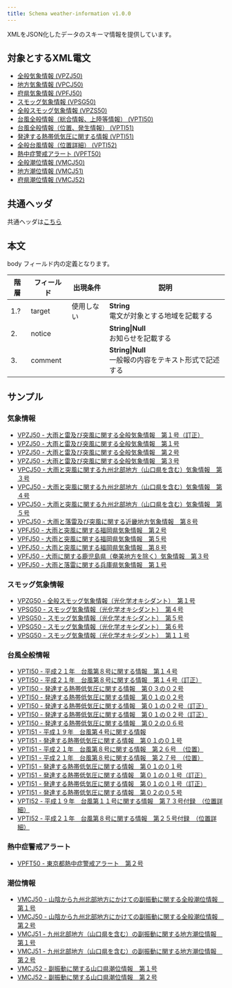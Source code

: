 ```yaml
---
title: Schema weather-information v1.0.0
---
```


XMLをJSON化したデータのスキーマ情報を提供しています。

## 対象とするXML電文

* [全般気象情報 (VPZJ50)](/docs/telegrams/we02310.md)
* [地方気象情報 (VPCJ50)](/docs/telegrams/we02320.md)
* [府県気象情報 (VPFJ50)](/docs/telegrams/we02330.md)
* [スモッグ気象情報 (VPSG50)](/docs/telegrams/we02530.md)
* [全般スモッグ気象情報 (VPZS50)](/docs/telegrams/we02540.md)
* [台風全般情報（総合情報、上陸等情報） (VPTI50)](/docs/telegrams/we02610.md)
* [台風全般情報（位置、発生情報） (VPTI51)](/docs/telegrams/we02620.md)
* [発達する熱帯低気圧に関する情報 (VPTI51)](/docs/telegrams/we02620.md)
* [全般台風情報（位置詳細） (VPTI52)](/docs/telegrams/we02620.md)
* [熱中症警戒アラート (VPFT50)](/docs/telegrams/we02630.md)
* [全般潮位情報 (VMCJ50)](/docs/telegrams/we02210.md)
* [地方潮位情報 (VMCJ51)](/docs/telegrams/we02220.md)
* [府県潮位情報 (VMCJ52)](/docs/telegrams/we02230.md)

## 共通ヘッダ

共通ヘッダは[こちら](/docs/reference/conversion/json/index.md#schema-head)

## 本文

body フィールド内の定義となります。

| 階層  | フィールド   | 出現条件  | 説明                                       | 
|-----|---------|-------|------------------------------------------| 
| 1.? | target  | 使用しない | **String**<br/> 電文が対象とする地域を記載する          |
| 2.  | notice  |       | **String\|Null**<br/> お知らせを記載する          |
| 3.  | comment |       | **String\|Null**<br/> 一般報の内容をテキスト形式で記述する |

## サンプル

### 気象情報

* [VPZJ50 - 大雨と雷及び突風に関する全般気象情報　第１号（訂正）](https://sample.dmdata.jp/conversion/json/schema/weather-information/vpzj50_rjtd_20080902180007.json)
* [VPZJ50 - 大雨と雷及び突風に関する全般気象情報　第１号](https://sample.dmdata.jp/conversion/json/schema/weather-information/vpzj50_rjtd_20090724180007.json)
* [VPZJ50 - 大雨と雷及び突風に関する全般気象情報　第２号](https://sample.dmdata.jp/conversion/json/schema/weather-information/vpzj50_rjtd_20090724205007.json)
* [VPZJ50 - 大雨と雷及び突風に関する全般気象情報　第３号](https://sample.dmdata.jp/conversion/json/schema/weather-information/vpzj50_rjtd_20090725050507.json)
* [VPCJ50 - 大雨と突風に関する九州北部地方（山口県を含む）気象情報　第３号](https://sample.dmdata.jp/conversion/json/schema/weather-information/vpcj50_jpfk_20090724161410.json)
* [VPCJ50 - 大雨と突風に関する九州北部地方（山口県を含む）気象情報　第４号](https://sample.dmdata.jp/conversion/json/schema/weather-information/vpcj50_jpfk_20090724182810.json)
* [VPCJ50 - 大雨と突風に関する九州北部地方（山口県を含む）気象情報　第５号](https://sample.dmdata.jp/conversion/json/schema/weather-information/vpcj50_jpfk_20090724203010.json)
* [VPCJ50 - 大雨と落雷及び突風に関する近畿地方気象情報　第８号](https://sample.dmdata.jp/conversion/json/schema/weather-information/vpcj50_jpos_20080902163010.json)
* [VPFJ50 - 大雨と突風に関する福岡県気象情報　第２号](https://sample.dmdata.jp/conversion/json/schema/weather-information/vpfj50_jpfk_20090724160903.json)
* [VPFJ50 - 大雨と突風に関する福岡県気象情報　第５号](https://sample.dmdata.jp/conversion/json/schema/weather-information/vpfj50_jpfk_20090724192003.json)
* [VPFJ50 - 大雨と突風に関する福岡県気象情報　第８号](https://sample.dmdata.jp/conversion/json/schema/weather-information/vpfj50_jpfk_20090724203503.json)
* [VPFJ50 - 大雨に関する鹿児島県（奄美地方を除く）気象情報　第３号](https://sample.dmdata.jp/conversion/json/schema/weather-information/vpfj50_jpkg_20080906213703.json)
* [VPFJ50 - 大雨と落雷に関する兵庫県気象情報　第１号](https://sample.dmdata.jp/conversion/json/schema/weather-information/vpfj50_jpob_20130715091941.json)

### スモッグ気象情報

* [VPZG50 - 全般スモッグ気象情報（光化学オキシダント）　第１号](https://sample.dmdata.jp/conversion/json/schema/weather-information/vpzs50_rjtd_20100627105945.json)
* [VPSG50 - スモッグ気象情報（光化学オキシダント）　第４号](https://sample.dmdata.jp/conversion/json/schema/weather-information/vpsg50_rjtd_20100827094016.json)
* [VPSG50 - スモッグ気象情報（光化学オキシダント）　第５号](https://sample.dmdata.jp/conversion/json/schema/weather-information/vpsg50_rjtd_20100827132516.json)
* [VPSG50 - スモッグ気象情報（光化学オキシダント）　第６号](https://sample.dmdata.jp/conversion/json/schema/weather-information/vpsg50_rjtd_20100827154016.json)
* [VPSG50 - スモッグ気象情報（光化学オキシダント）　第１１号](https://sample.dmdata.jp/conversion/json/schema/weather-information/vpsg50_rjtd_20100830142516.json)

### 台風全般情報

* [VPTI50 - 平成２１年　台風第８号に関する情報　第１４号](https://sample.dmdata.jp/conversion/json/schema/weather-information/vpti50_rjtd_20090805162508.json)
* [VPTI50 - 平成２１年　台風第８号に関する情報　第１４号（訂正）](https://sample.dmdata.jp/conversion/json/schema/weather-information/vpti50_rjtd_20090805163842.json)
* [VPTI50 - 発達する熱帯低気圧に関する情報　第０３の０２号](https://sample.dmdata.jp/conversion/json/schema/weather-information/vpti50_rjtd_20190919111324.json)
* [VPTI50 - 発達する熱帯低気圧に関する情報　第０１の０２号](https://sample.dmdata.jp/conversion/json/schema/weather-information/vpti50_rjtd_20200928170821.json)
* [VPTI50 - 発達する熱帯低気圧に関する情報　第０１の０２号（訂正）](https://sample.dmdata.jp/conversion/json/schema/weather-information/vpti50_rjtd_20200928171821.json)
* [VPTI50 - 発達する熱帯低気圧に関する情報　第０１の０２号（訂正）](https://sample.dmdata.jp/conversion/json/schema/weather-information/vpti50_rjtd_20200928172821.json)
* [VPTI50 - 発達する熱帯低気圧に関する情報　第０２の０６号](https://sample.dmdata.jp/conversion/json/schema/weather-information/vpti50_rjtd_20200930174821.json)
* [VPTI51 - 平成１９年　台風第４号に関する情報](https://sample.dmdata.jp/conversion/json/schema/weather-information/vpti51_rjtd_20070709035508.json)
* [VPTI51 - 発達する熱帯低気圧に関する情報　第０１の０１号](https://sample.dmdata.jp/conversion/json/schema/weather-information/vpti51_rjtd_20070808043008.json)
* [VPTI51 - 平成２１年　台風第８号に関する情報　第２６号　（位置）](https://sample.dmdata.jp/conversion/json/schema/weather-information/vpti51_rjtd_20090806134008.json)
* [VPTI51 - 平成２１年　台風第８号に関する情報　第２７号　（位置）](https://sample.dmdata.jp/conversion/json/schema/weather-information/vpti51_rjtd_20090806144008.json)
* [VPTI51 - 発達する熱帯低気圧に関する情報　第０１の０１号](https://sample.dmdata.jp/conversion/json/schema/weather-information/vpti51_rjtd_20200928154711.json)
* [VPTI51 - 発達する熱帯低気圧に関する情報　第０１の０１号（訂正）](https://sample.dmdata.jp/conversion/json/schema/weather-information/vpti51_rjtd_20200928155211.json)
* [VPTI51 - 発達する熱帯低気圧に関する情報　第０１の０１号（訂正）](https://sample.dmdata.jp/conversion/json/schema/weather-information/vpti51_rjtd_20200928155811.json)
* [VPTI51 - 発達する熱帯低気圧に関する情報　第０２の０５号](https://sample.dmdata.jp/conversion/json/schema/weather-information/vpti51_rjtd_20200930160712.json)
* [VPTI52 - 平成１９年　台風第１１号に関する情報　第７３号付録　（位置詳細）](https://sample.dmdata.jp/conversion/json/schema/weather-information/vpti52_rjtd_20070916155508.json)
* [VPTI52 - 平成２１年　台風第８号に関する情報　第２５号付録　（位置詳細）](https://sample.dmdata.jp/conversion/json/schema/weather-information/vpti52_rjtd_20090806125008.json)


### 熱中症警戒アラート

* [VPFT50 - 東京都熱中症警戒アラート　第２号](https://sample.dmdata.jp/conversion/json/schema/weather-information/vpft50_rjtd_20200515050000.json)

### 潮位情報

* [VMCJ50 - 山陰から九州北部地方にかけての副振動に関する全般潮位情報　第１号](https://sample.dmdata.jp/conversion/json/schema/weather-information/vmcj50_rjtd_20090715201023.json)
* [VMCJ50 - 山陰から九州北部地方にかけての副振動に関する全般潮位情報　第２号](https://sample.dmdata.jp/conversion/json/schema/weather-information/vmcj50_rjtd_20090716103008.json)
* [VMCJ51 - 九州北部地方（山口県を含む）の副振動に関する地方潮位情報　第１号](https://sample.dmdata.jp/conversion/json/schema/weather-information/vmcj51_jpfk_20130715200513.json)
* [VMCJ51 - 九州北部地方（山口県を含む）の副振動に関する地方潮位情報　第２号](https://sample.dmdata.jp/conversion/json/schema/weather-information/vmcj51_jpfk_20130716100524.json)
* [VMCJ52 - 副振動に関する山口県潮位情報　第１号](https://sample.dmdata.jp/conversion/json/schema/weather-information/vmcj52_jpfa_20090715194013.json)
* [VMCJ52 - 副振動に関する山口県潮位情報　第２号](https://sample.dmdata.jp/conversion/json/schema/weather-information/vmcj52_jpfa_20090716102536.json)
